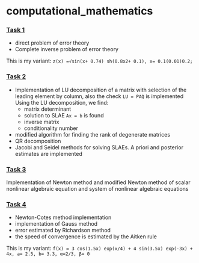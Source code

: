 # computational_mathematics

### [Task 1](https://github.com/almostinf/computational_mathematics/tree/main/task1)
- direct problem of error theory
- Complete inverse problem of error theory

This is my variant: `z(x) =√sin(x+ 0.74) sh(0.8x2+ 0.1), x= 0.1(0.01)0.2;`

### [Task 2](https://github.com/almostinf/computational_mathematics/tree/main/task2)
- Implementation of LU decomposition of a matrix with selection of the leading element by column, also the check `LU = PAQ` is implemented
  Using the LU decomposition, we find:
  - matrix determinant
  - solution to SLAE `Ax = b` is found
  - inverse matrix
  - conditionality number
- modified algorithm for finding the rank of degenerate matrices
- QR decomposition
- Jacobi and Seidel methods for solving SLAEs. A priori and posterior estimates are implemented

### [Task 3](https://github.com/almostinf/computational_mathematics/tree/main/task3)
Implementation of Newton method and modified Newton method of scalar nonlinear algebraic equation and system of nonlinear algebraic equations

### [Task 4](https://github.com/almostinf/computational_mathematics/tree/main/task4)
- Newton-Cotes method implementation 
- implementation of Gauss method
- error estimated by Richardson method
- the speed of convergence is estimated by the Aitken rule

This is my variant: `f(x) = 3 cos(1.5x) exp(x/4) + 4 sin(3.5x) exp(-3x) + 4x, a= 2.5, b= 3.3, α=2/3, β= 0`